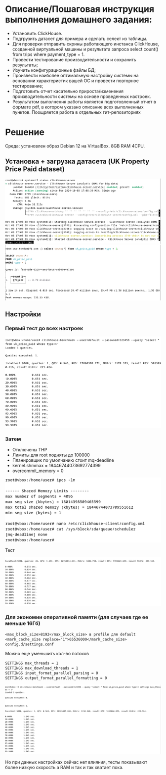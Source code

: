 # Описание/Пошаговая инструкция выполнения домашнего задания:
* Установить ClickHouse.
* Подгрузить датасет для примера и сделать селект из таблицы.
* Для проверки отправить скрины работающего инстанса ClickHouse, созданной виртуальной машины и результата запроса select count() from trips where payment_type = 1.
* Провести тестирование производительности и сохранить результаты;
* Изучить конфигурационные файлы БД;
* Произвести наиболее оптимальную настройку системы на основании характеристик вашей ОС и провести повторное тестирование;
* Подготовить отчет касательно прироста/изменения производительности системы на основе проведенных настроек.
* Результатом выполнения работы является подготовленный отчет в формате pdf, в котором указано описание всех выполненных пунктов. Поощряется работа в отдельных гит-репозиториях
  
# Решение

Среда: установлен образ Debian 12 на VirtualBox. 8GB RAM 4CPU.

## Установка + загрузка датасета (UK Property Price Paid dataset)

![comment](images/22.png)
![comment](images/11.png)

## Настройки

### Первый тест до всех настроек

![comment](images/test1.png)

### Затем
* Отключены THP  
* Лимиты для root подняты до 100000  
* Планировщик по умолчанию стоит mq-deadline  
* kernel.shmmax = 18446744073692774399  
* overcommit_memory = 0  

![comment](images/33.png)

Тест  

![comment](images/test3.png)

### Для экономии оперативной памяти (для случаев где ее меньше 16Гб)

```
<max_block_size>8192</max_block_size> в profile для default
<mark_cache_size replace="1">65536000</mark_cache_size> config.d/settings.conf
```

Можно еще уменьшить кол-во потоков
```
SETTINGS max_threads = 1
SETTINGS max_download_threads = 1
SETTINGS input_format_parallel_parsing = 0
SETTINGS output_format_parallel_formatting = 0
```

![comment](images/test2.png)

Но при данных настройках сейчас нет влияния, тесты показывают более низкую скорость а RAM и так и так хватает пока.
